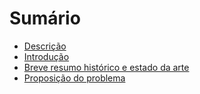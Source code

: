 # Sumário

* [Descrição](README.md)
* [Introdução](chapters/chapter1-introduction.md)
* [Breve resumo histórico e estado da arte](chapters/chapter2-historical-summary.md)
* [Proposição do problema](chapters/chapter3-problem-proposition.md)
